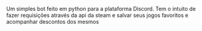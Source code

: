 Um simples bot feito em python para a plataforma Discord. Tem o intuito de fazer requisições através da api da steam e salvar seus jogos favoritos e acompanhar descontos dos mesmos
